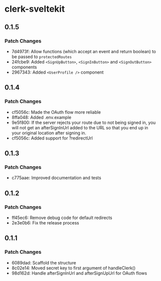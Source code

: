 # clerk-sveltekit

## 0.1.5

### Patch Changes

- 7d4973f: Allow functions (which accept an event and return boolean) to be passed to `protectedRoutes`
- 24fcbe9: Added `<SignUpButton>`, `<SignInButton>` and `<SignOutButton>` components
- 2967343: Added `<UserProfile />` component

## 0.1.4

### Patch Changes

- cf5056c: Made the OAuth flow more reliable
- 8ffa048: Added .env.example
- 9e5f800: If the server rejects your route due to not being signed in, you will not get an afterSignInUrl added to the URL so that you end up in your original location after signing in.
- cf5056c: Added support for ?redirectUrl

## 0.1.3

### Patch Changes

- c775aae: Improved documentation and tests

## 0.1.2

### Patch Changes

- ff45ec6: Remove debug code for default redirects
- 2e3e0b6: Fix the release process

## 0.1.1

### Patch Changes

- 6089dad: Scaffold the structure
- 8c02e14: Moved secret key to first argument of handleClerk()
- 98d162d: Handle afterSignInUrl and afterSignUpUrl for OAuth flows
